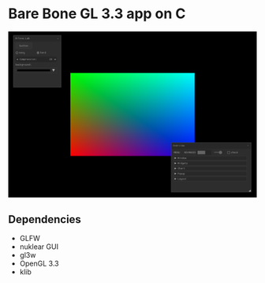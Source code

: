 Bare Bone GL 3.3 app on C
=========================

![](screenshoot.png)

Dependencies
------------

 * GLFW
 * nuklear GUI
 * gl3w
 * OpenGL 3.3
 * klib

